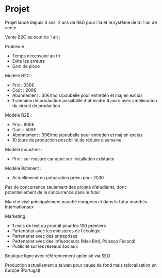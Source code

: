 # Projet

Projet lancé depuis 3 ans, 2 ans de R&D pour l'ia et le système de tri
1 an de vente

Vente B2C au bout de 1 an : 

Problème :
- Temps nécessaire au tri
- Evite les erreurs
- Gain de place

Modèle B2C :
- Prix : 350€
- Coût : 200€
- Abonnement : 30€/mois/poubelle pour entretien et maj en exclus
- 1 semaine de production possibilité d'atteindre 4 jours avec amélioration du circuit de production

Modèle B2B :
- Prix : 800€
- Coût : 500€
- Abonnement : 30€/mois/poubelle pour entretien et maj en exclus
- 10 jours de production possibilité de réduire à semaine

Modèle industriel :
- Prix : sur mesure car ajout sur installation existante

Modèle Bâtiment :
- Actuellement en préparation prévu pour 2030

Pas de concurrence seulement des projets d'étudiants, donc potentiellement de la concurrence dans le futur

Marché visé principalement marché européen et dans le futur marchés internationaux

Marketing : 
- 1 mois de test du produit pour les 100 premiers
- Partenariat avec les ministères de l'écologie
- Partenariat avec des entreprises
- Partenariat avec des influenceurs (Max Bird, Poisson Fécond)
- Publicité sur les réseaux sociaux

Boutique ligne avec référencement optimisé via SEO

Production actuellement à taiwan pour cause de fond mais relocalisation en Europe (Portugal)